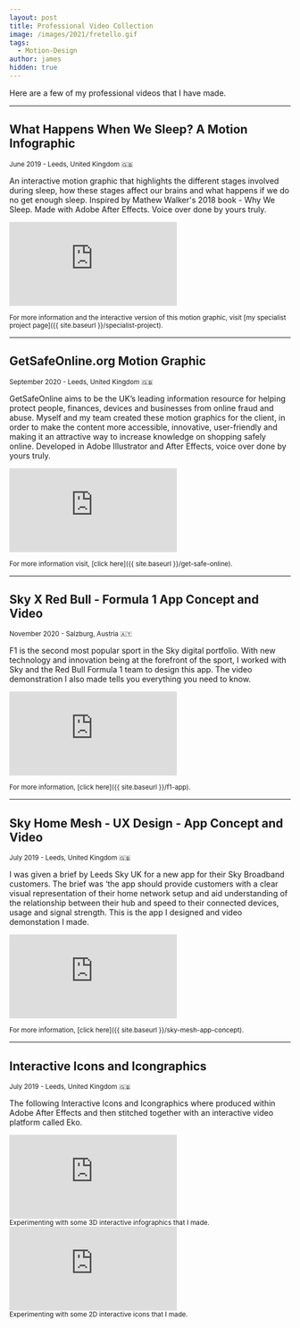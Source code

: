 ```yaml
---
layout: post
title: Professional Video Collection
image: /images/2021/fretello.gif
tags:
  - Motion-Design
author: james
hidden: true
---
```


Here are a few of my professional videos that I have made.

---

## What Happens When We Sleep? A Motion Infographic
<small>June 2019 - Leeds, United Kingdom 🇬🇧</small>

An interactive motion graphic that highlights the different stages involved during sleep, how these stages affect our brains and what happens if we do no get enough sleep. Inspired by Mathew Walker's 2018 book - Why We Sleep. Made with Adobe After Effects. Voice over done by yours truly.

<iframe src="https://www.youtube.com/embed/wZAlIN2cgqw" frameborder='0' allowfullscreen></iframe>

<small>For more information and the interactive version of this motion graphic, visit [my specialist project page]({{ site.baseurl }}/specialist-project).</small>

---

## GetSafeOnline.org Motion Graphic
<small>September 2020 - Leeds, United Kingdom 🇬🇧</small>

GetSafeOnline aims to be the UK’s leading information resource for helping protect people, finances, devices and businesses from online fraud and abuse. Myself and my team created these motion graphics for the client, in order to make the content more accessible, innovative, user-friendly and making it an attractive way to increase knowledge on shopping safely online. Developed in Adobe Illustrator and After Effects, voice over done by yours truly.

<iframe src="https://www.youtube.com/embed/NG_lLFoceBQ" frameborder='0' allowfullscreen></iframe>

<small>For more information visit, [click here]({{ site.baseurl }}/get-safe-online).</small>

---

## Sky X Red Bull - Formula 1 App Concept and Video
<small>November 2020 - Salzburg, Austria 🇦🇹</small>

F1 is the second most popular sport in the Sky digital portfolio. With new technology and innovation being at the forefront of the sport, I worked with Sky and the Red Bull Formula 1 team to design this app. The video demonstration I also made tells you everything you need to know.

<iframe src="https://www.youtube.com/embed/ZqGcec5GurU" frameborder='0' allowfullscreen></iframe>

<small>For more information, [click here]({{ site.baseurl }}/f1-app).</small>

---

## Sky Home Mesh - UX Design - App Concept and Video
<small>July 2019 - Leeds, United Kingdom 🇬🇧</small>

I was given a brief by Leeds Sky UK for a new app for their Sky Broadband customers. The brief was ‘the app should provide customers with a clear visual representation of their home network setup and aid understanding of the relationship between their hub and speed to their connected devices, usage and signal strength. This is the app I designed and video demonstation I made.

<iframe src="https://www.youtube.com/embed/6Ems5isTrTw" frameborder='0' allowfullscreen></iframe>

<small>For more information, [click here]({{ site.baseurl }}/sky-mesh-app-concept).</small>

---


## Interactive Icons and Icongraphics
<small>July 2019 - Leeds, United Kingdom 🇬🇧</small>

The following Interactive Icons and Icongraphics where produced within Adobe After Effects and then stitched together with an interactive video platform called Eko.

<div class='embed-container'>
	<iframe src="https://video.helloeko.com/v/AjQ5dz/embed?autoplay=false&publisherID=h5b9hm" frameborder="0" allowfullscreen></iframe>
</div>
<small>Experimenting with some 3D interactive infographics that I made.</small>
<div class='embed-container'>
	<iframe src="https://video.helloeko.com/v/M037KV/embed?autoplay=false&publisherID=pt1T8W" frameborder="0" allowfullscreen></iframe>
</div>
<small>Experimenting with some 2D interactive icons that I made.</small>
